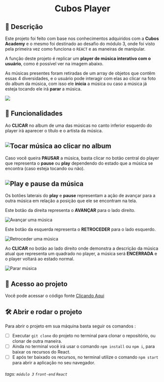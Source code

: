 <h1 align="center">Cubos Player</h1>

## 🔎 Descrição

Este projeto foi feito com base nos conhecimentos adquiridos com a **Cubos Academy** e o mesmo foi destinado ao desafio do módulo 3, onde foi visto pela primeira vez como funciona o `REACT` e as maneiras de manipular.

A função deste projeto é replicar um **player de música interativo com o usuário**, como é possível ver na imagem abaixo.

As músicas presentes foram retiradas de um array de objetos que contêm essas 4 diversidades, e o usuário pode interagir com elas ao clicar na foto do album da música, com isso ele **inicia** a música ou caso a música já esteja tocando ele irá **parar** a música.

![](https://i.imgur.com/HXgXB4h.png)

## 🔨 Funcionalidades

Ao **CLICAR** no album de uma das músicas no canto inferior esquerdo do player irá aparecer o título e o artista da música.

![Tocar música ao clicar no album](https://i.imgur.com/mJJzEpc.png)
--

Caso você queira **PAUSAR** a música, basta clicar no botão central do player que representa o **pause** ou **play** dependendo do estado que a música se encontra (caso esteja tocando ou não).

![Play e pause da música](https://i.imgur.com/qkRX4ob.png)
--

Os botões laterais do **play** e **pause** representam a ação de avançar para a outra música em relação a posição que ele se encontram na tela.

Este botão da direita representa o **AVANÇAR** para o lado direito.

![Avançar uma música](https://i.imgur.com/JBK6YKI.png)

Este botão da esquerda representa o **RETROCEDER** para o lado esquerdo.

![Retroceder uma música](https://i.imgur.com/hMNXSdz.png)

Ao **CLICAR** no botão ao lado direito onde demonstra a descrição da música atual que representa um quadrado no player, a música será **ENCERRADA** e o player voltará ao estado normal.

![Parar música](https://i.imgur.com/LTf4gtW.png)

## 📁 Acesso ao projeto

Você pode acessar o código fonte [Clicando Aqui](https://github.com/DiogoCaxiado/desafio-frontend-m03-ddst12/tree/main/src) 

## 🛠️ Abrir e rodar o projeto

Para abrir o projeto em sua máquina basta seguir os comandos :

-   [ ] Executar `git clone` do projeto no terminal para clonar o repositório, ou clonar de outra maneira.
-   [ ] Ainda no terminal você irá usar o comando `npm install` ou `npm i`, para baixar os recursos do React.
-   [ ] E após ter baixado os recursos, no terminal utilize o comando `npm start` para abrir a aplicação no seu navegador.

###### tags: `módulo 3` `front-end` `React`